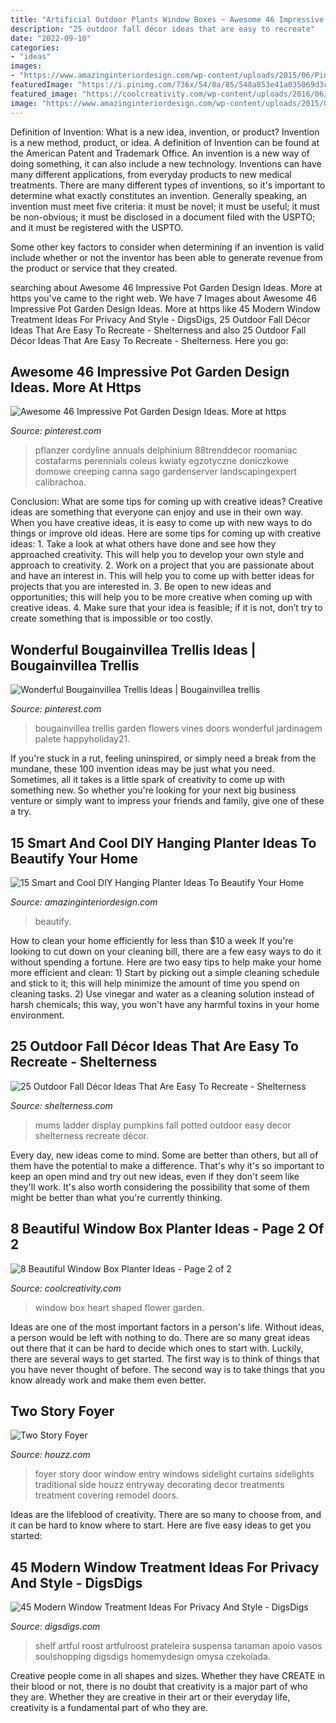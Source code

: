 ```yaml
---
title: "Artificial Outdoor Plants Window Boxes ~ Awesome 46 Impressive Pot Garden Design Ideas. More At Https"
description: "25 outdoor fall décor ideas that are easy to recreate"
date: "2022-09-10"
categories:
- "ideas"
images:
- "https://www.amazinginteriordesign.com/wp-content/uploads/2015/06/Pine-wood-planter-for-the-wall.jpg"
featuredImage: "https://i.pinimg.com/736x/54/8a/85/548a853e41a035069d3c354dd40bb208.jpg"
featured_image: "https://coolcreativity.com/wp-content/uploads/2016/06/Heart-Shaped-Flower-in-Window-Box.jpg"
image: "https://www.amazinginteriordesign.com/wp-content/uploads/2015/06/Pine-wood-planter-for-the-wall.jpg"
---
```



Definition of Invention: What is a new idea, invention, or product?
Invention is a new method, product, or idea. A definition of Invention can be found at the American Patent and Trademark Office. An invention is a new way of doing something, it can also include a new technology. Inventions can have many different applications, from everyday products to new medical treatments. 
There are many different types of inventions, so it's important to determine what exactly constitutes an invention. Generally speaking, an invention must meet five criteria: it must be novel; it must be useful; it must be non-obvious; it must be disclosed in a document filed with the USPTO; and it must be registered with the USPTO. 

Some other key factors to consider when determining if an invention is valid include whether or not the inventor has been able to generate revenue from the product or service that they created.

	

		
searching about Awesome 46 Impressive Pot Garden Design Ideas. More at https you've came to the right web. We have 7 Images about Awesome 46 Impressive Pot Garden Design Ideas. More at https like 45 Modern Window Treatment Ideas For Privacy And Style - DigsDigs, 25 Outdoor Fall Décor Ideas That Are Easy To Recreate - Shelterness and also 25 Outdoor Fall Décor Ideas That Are Easy To Recreate - Shelterness. Here you go:
		
    
## Awesome 46 Impressive Pot Garden Design Ideas. More At Https

<img loading=lazy src="https://i.pinimg.com/736x/db/ae/3a/dbae3a84bb487310fb1e849986dfbda1.jpg" onerror="this.onerror=null;this.src='https://tse2.mm.bing.net/th?id=OIP.0C6YB2bpMNXXVR-wDKMXkAHaLH&amp;pid=15.1';" alt="Awesome 46 Impressive Pot Garden Design Ideas. More at https">

_Source: pinterest.com_

>pflanzer cordyline annuals delphinium 88trenddecor roomaniac costafarms perennials coleus kwiaty egzotyczne doniczkowe domowe creeping canna sago gardenserver landscapingexpert calibrachoa. 

	

Conclusion: What are some tips for coming up with creative ideas?
Creative ideas are something that everyone can enjoy and use in their own way. When you have creative ideas, it is easy to come up with new ways to do things or improve old ideas. Here are some tips for coming up with creative ideas: 1. Take a look at what others have done and see how they approached creativity. This will help you to develop your own style and approach to creativity. 2. Work on a project that you are passionate about and have an interest in. This will help you to come up with better ideas for projects that you are interested in. 3. Be open to new ideas and opportunities; this will help you to be more creative when coming up with creative ideas. 4. Make sure that your idea is feasible; if it is not, don’t try to create something that is impossible or too costly. 
    
## Wonderful Bougainvillea Trellis Ideas | Bougainvillea Trellis

<img loading=lazy src="https://i.pinimg.com/736x/54/8a/85/548a853e41a035069d3c354dd40bb208.jpg" onerror="this.onerror=null;this.src='https://tse1.mm.bing.net/th?id=OIP.xRJUvXQX7hqQ3-VuTNQ3ZgHaMz&amp;pid=15.1';" alt="Wonderful Bougainvillea Trellis Ideas | Bougainvillea trellis">

_Source: pinterest.com_

>bougainvillea trellis garden flowers vines doors wonderful jardinagem palete happyholiday21. 

	

If you're stuck in a rut, feeling uninspired, or simply need a break from the mundane, these 100 invention ideas may be just what you need. Sometimes, all it takes is a little spark of creativity to come up with something new. So whether you're looking for your next big business venture or simply want to impress your friends and family, give one of these a try.

    
## 15 Smart And Cool DIY Hanging Planter Ideas To Beautify Your Home

<img loading=lazy src="https://www.amazinginteriordesign.com/wp-content/uploads/2015/06/Pine-wood-planter-for-the-wall.jpg" onerror="this.onerror=null;this.src='https://tse2.mm.bing.net/th?id=OIP.kUvMMotNtPVeauaHOhhShAHaNr&amp;pid=15.1';" alt="15 Smart and Cool DIY Hanging Planter Ideas To Beautify Your Home">

_Source: amazinginteriordesign.com_

>beautify. 

	

How to clean your home efficiently for less than $10 a week
If you're looking to cut down on your cleaning bill, there are a few easy ways to do it without spending a fortune. Here are two easy tips to help make your home more efficient and clean: 1) Start by picking out a simple cleaning schedule and stick to it; this will help minimize the amount of time you spend on cleaning tasks. 2) Use vinegar and water as a cleaning solution instead of harsh chemicals; this way, you won't have any harmful toxins in your home environment.

    
## 25 Outdoor Fall Décor Ideas That Are Easy To Recreate - Shelterness

<img loading=lazy src="http://i.shelterness.com/2016/08/13-vintage-ladder-as-a-potted-mums-display-and-pumpkins.jpg" onerror="this.onerror=null;this.src='https://tse2.mm.bing.net/th?id=OIP.y61mXAzoyLiHKjZXi8QWRQHaJ3&amp;pid=15.1';" alt="25 Outdoor Fall Décor Ideas That Are Easy To Recreate - Shelterness">

_Source: shelterness.com_

>mums ladder display pumpkins fall potted outdoor easy decor shelterness recreate décor. 

	

Every day, new ideas come to mind. Some are better than others, but all of them have the potential to make a difference. That's why it's so important to keep an open mind and try out new ideas, even if they don't seem like they'll work. It's also worth considering the possibility that some of them might be better than what you're currently thinking.

    
## 8 Beautiful Window Box Planter Ideas - Page 2 Of 2

<img loading=lazy src="https://coolcreativity.com/wp-content/uploads/2016/06/Heart-Shaped-Flower-in-Window-Box.jpg" onerror="this.onerror=null;this.src='https://tse4.mm.bing.net/th?id=OIP.HbwOw-LHHtUKQXJKPK0MnAHaLC&amp;pid=15.1';" alt="8 Beautiful Window Box Planter Ideas - Page 2 of 2">

_Source: coolcreativity.com_

>window box heart shaped flower garden. 

	

Ideas are one of the most important factors in a person's life. Without ideas, a person would be left with nothing to do. There are so many great ideas out there that it can be hard to decide which ones to start with. Luckily, there are several ways to get started. The first way is to think of things that you have never thought of before. The second way is to take things that you know already work and make them even better.

    
## Two Story Foyer

<img loading=lazy src="http://st.hzcdn.com/simgs/3ff16a6c0d7ba9ef_4-3739/traditional-entry.jpg" onerror="this.onerror=null;this.src='https://tse2.mm.bing.net/th?id=OIP.aNEa1nUed2aCUin8CT519QHaLI&amp;pid=15.1';" alt="Two Story Foyer">

_Source: houzz.com_

>foyer story door window entry windows sidelight curtains sidelights traditional side houzz entryway decorating decor treatments treatment covering remodel doors. 

	

Ideas are the lifeblood of creativity. There are so many to choose from, and it can be hard to know where to start. Here are five easy ideas to get you started:

    
## 45 Modern Window Treatment Ideas For Privacy And Style - DigsDigs

<img loading=lazy src="https://www.digsdigs.com/photos/2016/03/a-hanging-shelf-with-lots-of-plants-in-pots-of-various-kinds-is-a-cool-natural-decoration-for-a-window-for-privacy-and-not-only.jpg" onerror="this.onerror=null;this.src='https://tse3.mm.bing.net/th?id=OIP.WkQAnPKX0uyE1oGaKmEUHQHaJ3&amp;pid=15.1';" alt="45 Modern Window Treatment Ideas For Privacy And Style - DigsDigs">

_Source: digsdigs.com_

>shelf artful roost artfulroost prateleira suspensa tanaman apoio vasos soulshopping digsdigs homemydesign omysa czekolada. 

	

Creative people come in all shapes and sizes. Whether they have CREATE in their blood or not, there is no doubt that creativity is a major part of who they are. Whether they are creative in their art or their everyday life, creativity is a fundamental part of who they are.

